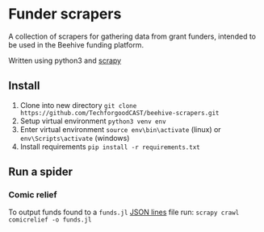 Funder scrapers
===============

A collection of scrapers for gathering data from grant funders, intended
to be used in the Beehive funding platform.

Written using python3 and [scrapy](https://scrapy.org/)

Install
-------

1. Clone into new directory `git clone https://github.com/TechforgoodCAST/beehive-scrapers.git`
2. Setup virtual environment `python3 venv env`
3. Enter virtual environment `source env\bin\activate` (linux) or `env\Scripts\activate` (windows)
4. Install requirements `pip install -r requirements.txt`

Run a spider
------------

### Comic relief

To output funds found to a `funds.jl` [JSON lines](http://jsonlines.org/) file
run: `scrapy crawl comicrelief -o funds.jl`
